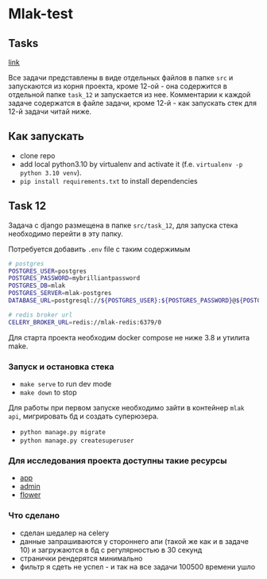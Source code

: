 # Mlak-test

## Tasks

[link](https://docs.google.com/document/d/1CDqS-_hsJx8Nkbok_2_l0kk20_dWHbm9PqSumM4JZ1E/edit)

Все задачи представлены в виде отдельных файлов в папке `src` и запускаются из корня проекта, кроме 12-ой - она содержится в отдельной папке `task_12` и запускается из нее. Комментарии к каждой задаче содержатся в файле задачи, кроме 12-й - как запускать стек для 12-й задачи читай ниже.

## Как запускать

- clone repo
- add local python3.10 by virtualenv and activate it (f.e. `virtualenv -p python 3.10 venv`).
- `pip install requirements.txt` to install dependencies

## Task 12

Задача с django размещена в папке `src/task_12`, для запуска стека необходимо перейти в эту папку.

Потребуется добавить `.env` file с таким содержимым

```sh
# postgres
POSTGRES_USER=postgres
POSTGRES_PASSWORD=mybrilliantpassword
POSTGRES_DB=mlak
POSTGRES_SERVER=mlak-postgres
DATABASE_URL=postgresql://${POSTGRES_USER}:${POSTGRES_PASSWORD}@${POSTGRES_SERVER}:5432/${POSTGRES_DB}

# redis broker url
CELERY_BROKER_URL=redis://mlak-redis:6379/0
```

Для старта проекта необходим docker compose не ниже 3.8 и утилита make.

### Запуск и остановка стека

- `make serve` to run dev mode
- `make down` to stop

Для работы при первом запуске необходимо зайти в контейнер `mlak api`, мигрировать бд и создать суперюзера.

- `python manage.py migrate`
- `python manage.py createsuperuser`

### Для исследования проекта доступны такие ресурсы

- [app](http://localhost:8201/mlak)
- [admin](http://localhost:8201/admin/)
- [flower](http://localhost:5756/)

### Что сделано

- сделан шедалер на celery
- данные запрашиваются у стороннего апи (такой же как и в задаче 10) и загружаются в бд с регулярностью в 30 секунд
- странички рендерятся минимально
- фильтр я сдеть не успел - и так на все задачи 100500 времени ушло
